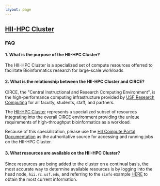 ```yaml
---
layout: page
---
```


## [HII-HPC Cluster](../hii-hpc.html)

### FAQ

#### 1. What is the purpose of the HII-HPC Cluster?

The HII-HPC Cluster is a specialized set of compute resources offerred
to facilitate Bioinformatics research for large-scale workloads.

#### 2. What is the relationship between the HII-HPC Cluster and CIRCE?

CIRCE, the "Central Instructional and Research Computing Environment",
is the high-performance computing infrastructure provided by
[USF Research Computing](http://www.usf.edu/it/research-computing/)
for all faculty, students, staff, and partners.

The [HII-HPC Cluster](../hii-hpc.html) represents a specialized subset of resources
integrating into the overall CIRCE environment providing the unique requirements of
high-throughput bioinformatics as a workload.

Because of this specialization, please use the [HII Compute Portal Documentation](https://usf-hii.github.io/)
as the authoritative source for accessing and running jobs on the HII-HPC Cluster.

#### 3. What resources are available on the HII-HPC Cluster?

Since resources are being added to the cluster on a continual basis, the most accurate way to determine
available resources is by logging into the head node, `hii.rc.usf.edu`, and referring to
the `sinfo` example [HERE](sinfo.html#show-all-hii-hpc-resources) to obtain the most current information.

